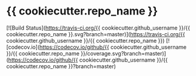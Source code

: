 # {{ cookiecutter.repo_name }} #

[![Build Status](https://travis-ci.org/{{ cookiecutter.github_username }}/{{ cookiecutter.repo_name }}.svg?branch=master)](https://travis-ci.org/{{ cookiecutter.github_username }}/{{ cookiecutter.repo_name }})
[![codecov.io](https://codecov.io/github/{{ cookiecutter.github_username }}/{{ cookiecutter.repo_name }}/coverage.svg?branch=master)](https://codecov.io/github/{{ cookiecutter.github_username }}/{{ cookiecutter.repo_name }}?branch=master)
